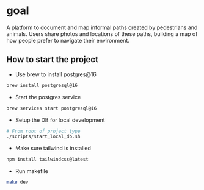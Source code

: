 # goal

A platform to document and map informal paths created by pedestrians and animals. Users share photos and locations of these paths, building a map of how people prefer to navigate their environment.

## How to start the project

- Use brew to install postgres@16

```bash
brew install postgresql@16
```

- Start the postgres service

```bash
brew services start postgresql@16
```

- Setup the DB for local development

```bash
# From root of project type
./scripts/start_local_db.sh
```

- Make sure tailwind is installed

```bash
npm install tailwindcss@latest
```

- Run makefile

```bash
make dev
```
